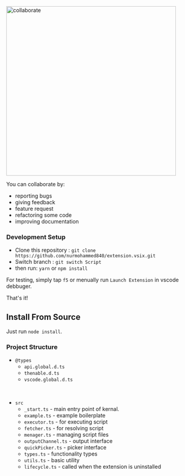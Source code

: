 <img src="https://miro.medium.com/max/6400/1*xe9kgx33a2DHVV3tCjFp2Q.jpeg" alt="collaborate" width="450"/>

You can collaborate by:
- reporting bugs
- giving feedback
- feature request
- refactoring some code 
- improving documentation


### Development Setup

* Clone this repository : `git clone https://github.com/nurmohammed840/extension.vsix.git`
* Switch branch : `git switch Script`
* then run: `yarn` or `npm install`

For testing, simply tap `f5` or menually run `Launch Extension` in vscode debbuger.

That's it!

## Install From Source

Just run `node install`.

### Project Structure 

- `@types`
    - `api.global.d.ts`
    - `thenable.d.ts`
    - `vscode.global.d.ts`
<br>

- `src`
    - `_start.ts` - main entry point of kernal.
    - `example.ts` - example boilerplate
    - `executor.ts` - for executing script
    - `fetcher.ts` - for resolving script  
    - `menager.ts` - managing script files
    - `outputChannel.ts` - output interface
    - `quickPicker.ts` - picker interface
    - `types.ts` - functionality types
    - `utils.ts` - basic utility
    - `lifecycle.ts` - called when the extension is uninstalled

